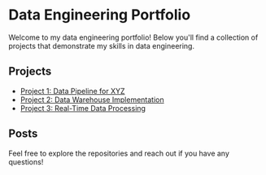 # Data Engineering Portfolio

Welcome to my data engineering portfolio! Below you'll find a collection of projects that demonstrate my skills in data engineering. 

## Projects

- [Project 1: Data Pipeline for XYZ](link-to-project-1)
- [Project 2: Data Warehouse Implementation](link-to-project-2)
- [Project 3: Real-Time Data Processing](link-to-project-3)

## Posts

Feel free to explore the repositories and reach out if you have any questions!

